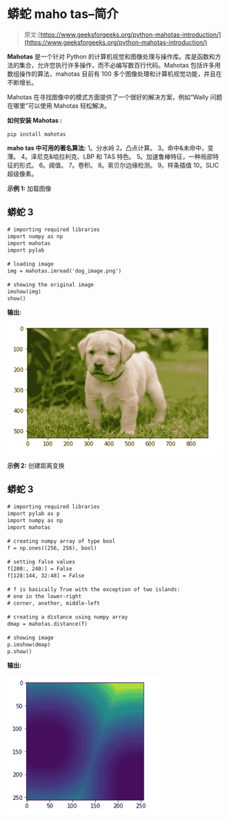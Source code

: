 # 蟒蛇 maho tas–简介

> 原文:[https://www.geeksforgeeks.org/python-mahotas-introduction/](https://www.geeksforgeeks.org/python-mahotas-introduction/)

**Mahotas** 是一个针对 Python 的计算机视觉和图像处理与操作库。库是函数和方法的集合，允许您执行许多操作，而不必编写数百行代码。Mahotas 包括许多用数组操作的算法，mahotas 目前有 100 多个图像处理和计算机视觉功能，并且在不断增长。

Mahotas 在寻找图像中的模式方面提供了一个很好的解决方案，例如“Wally 问题在哪里”可以使用 Mahotas 轻松解决。

**如何安装 Mahotas :**

```
pip install mahotas
```

**maho tas 中可用的著名算法:**
1。分水岭
2。凸点计算。
3。命中&未命中，变薄。
4。泽尼克&哈拉利克、LBP 和 TAS 特色。
5。加速鲁棒特征，一种局部特征的形式。
6。阈值。
7。卷积。
8。索贝尔边缘检测。
9。样条插值
10。SLIC 超级像素。

**示例 1:** 加载图像

## 蟒蛇 3

```
# importing required libraries
import numpy as np
import mahotas
import pylab

# loading image
img = mahotas.imread('dog_image.png')

# showing the original image
imshow(img)
show()
```

**输出:**

![](img/9c3f0f127ed86e5350d24d80d2083c89.png)

**示例 2:** 创建距离变换

## 蟒蛇 3

```
# importing required libraries
import pylab as p
import numpy as np
import mahotas

# creating numpy array of type bool
f = np.ones((256, 256), bool)

# setting false values
f[200:, 240:] = False
f[128:144, 32:48] = False

# f is basically True with the exception of two islands:
# one in the lower-right
# corner, another, middle-left

# creating a distance using numpy array
dmap = mahotas.distance(f)

# showing image
p.imshow(dmap)
p.show()
```

**输出:**

![](img/b80e584b5fd479472218aeee9b1211ea.png)